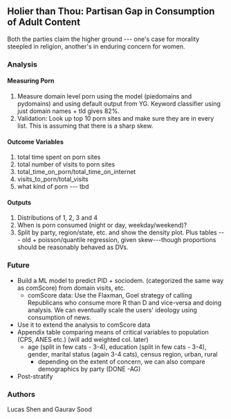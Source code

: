## Holier than Thou: Partisan Gap in Consumption of Adult Content

Both the parties claim the higher ground --- one's case for morality steepled in religion, another's in enduring concern for women. 

### Analysis

#### Measuring Porn

1. Measure domain level porn using the model (piedomains and pydomains) and using default output from YG. Keyword classifier using just domain names + tld gives 82\%.
2. Validation: Look up top 10 porn sites and make sure they are in every list. This is assuming that there is a sharp skew.

#### Outcome Variables

1. total time spent on porn sites 
2. total number of visits to porn sites
3. total_time_on_porn/total_time_on_internet
4. visits_to_porn/total_visits
5. what kind of porn --- tbd

#### Outputs

1. Distributions of 1, 2, 3 and 4
2. When is porn consumed (night or day, weekday/weekend)?
3. Split by party, region/state, etc. and show the density plot. Plus tables --- old + poisson/quantile regression, given skew---though proportions should be reasonably behaved as DVs.

### Future

* Build a ML model to predict PID + sociodem. (categorized the same way as comScore) from domain visits, etc. 
	- comScore data: Use the Flaxman, Goel strategy of calling Republicans who consume more R than D and vice-versa and doing analysis. We can eventually scale the users' ideology using consumption of news.
* Use it to extend the analysis to comScore data
* Appendix table comparing means of critical variables to population (CPS, ANES etc.) (will add weighted col. later) 
	* age (split in few cats - 3-4), education (split in few cats - 3-4), gender, marital status (again 3-4 cats), census region, urban, rural 
		* depending on the extent of concern, we can also compare demographics by party (DONE -AG)
* Post-stratify

### Authors

Lucas Shen and Gaurav Sood
